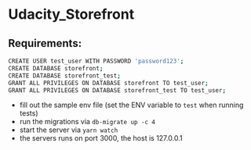 # Udacity_Storefront

## Requirements:

```sh
CREATE USER test_user WITH PASSWORD 'password123';
CREATE DATABASE storefront;
CREATE DATABASE storefront_test;
GRANT ALL PRIVILEGES ON DATABASE storefront TO test_user;
GRANT ALL PRIVILEGES ON DATABASE storefront_test TO test_user;
```

- fill out the sample env file (set the ENV variable to `test` when running tests)
- run the migrations via `db-migrate up -c 4`
- start the server via `yarn watch`
- the servers runs on port 3000, the host is 127.0.0.1
